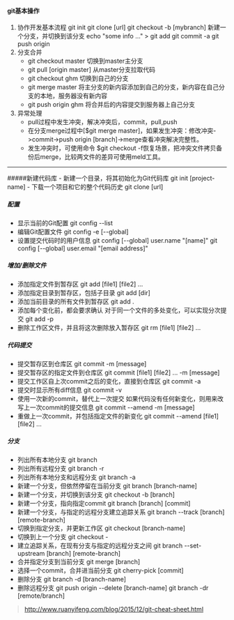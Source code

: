 #### git基本操作 
1. 协作开发基本流程
    git init
    git clone [url]
    git checkout -b [mybranch] 新建一个分支，并切换到该分支
    echo "some info ..." > <your-file>
    git add <your-file>
    git commit -a
    git push origin <your-branch>
2. 分支合并
    - git checkout master     切换到master主分支
    - git pull [origin master]  从master分支拉取代码
    - git checkout ghm 切换到自己的分支
    - git merge master 将主分支的新内容添加到自己的分支，新内容在自己分支的本地，服务器没有新内容
    - git push origin ghm     将合并后的内容提交到服务器上自己分支
3. 异常处理
    - pull过程中发生冲突，解决冲突后，commit，pull,push
    - 在分支merge过程中[$git merge master]，如果发生冲突：修改冲突->commit->push origin [branch]->merge查看冲突解决完整性。
    - 发生冲突时，可使用命令 $git checkout -f恢复场景，把冲突文件拷贝备份后merge，比较两文件的差异可使用meld工具。

<hr>
#####新建代码库
- 新建一个目录，将其初始化为Git代码库
    git init [project-name]
- 下载一个项目和它的整个代码历史
    git clone [url] 

##### 配置
- 显示当前的Git配置
    git config --list
- 编辑Git配置文件
    git config -e [--global]
- 设置提交代码时的用户信息
    git config [--global] user.name "[name]"
    git config [--global] user.email "[email address]"

##### 增加/删除文件
- 添加指定文件到暂存区
    git add [file1] [file2] ...
- 添加指定目录到暂存区，包括子目录
    git add [dir]
- 添加当前目录的所有文件到暂存区
    git add .
- 添加每个变化前，都会要求确认
    对于同一个文件的多处变化，可以实现分次提交
    git add -p
- 删除工作区文件，并且将这次删除放入暂存区
    git rm [file1] [file2] ...

##### 代码提交
- 提交暂存区到仓库区
    git commit -m [message]
- 提交暂存区的指定文件到仓库区
    git commit [file1] [file2] ... -m [message]
- 提交工作区自上次commit之后的变化，直接到仓库区
    git commit -a
- 提交时显示所有diff信息
    git commit -v
- 使用一次新的commit，替代上一次提交
    如果代码没有任何新变化，则用来改写上一次commit的提交信息
    git commit --amend -m [message]
- 重做上一次commit，并包括指定文件的新变化
    git commit --amend [file1] [file2] ...

##### 分支
- 列出所有本地分支
    git branch
- 列出所有远程分支
    git branch -r
- 列出所有本地分支和远程分支
    git branch -a
- 新建一个分支，但依然停留在当前分支
    git branch [branch-name]
- 新建一个分支，并切换到该分支
    git checkout -b [branch]
- 新建一个分支，指向指定commit
    git branch [branch] [commit]
- 新建一个分支，与指定的远程分支建立追踪关系
    git branch --track [branch] [remote-branch]
- 切换到指定分支，并更新工作区
    git checkout [branch-name]
- 切换到上一个分支
    git checkout -
- 建立追踪关系，在现有分支与指定的远程分支之间
    git branch --set-upstream [branch] [remote-branch]
- 合并指定分支到当前分支
    git merge [branch]
- 选择一个commit，合并进当前分支
    git cherry-pick [commit]
- 删除分支
    git branch -d [branch-name]
- 删除远程分支
    git push origin --delete [branch-name]
    git branch -dr [remote/branch]

> http://www.ruanyifeng.com/blog/2015/12/git-cheat-sheet.html
